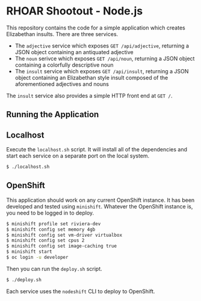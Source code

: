 # RHOAR Shootout - Node.js

This repository contains the code for a simple application which creates Elizabethan insults. There are three services.

* The `adjective` service which exposes `GET /api/adjective`, returning a JSON object containing an antiquated adjective
* The `noun` serivce which exposes `GET /api/noun`, returning a JSON object containing a colorfully descriptive noun
* The `insult` service which exposes `GET /api/insult`, returning a JSON object containing an Elizabethan style insult composed of the aforementioned adjectives and nouns

The `insult` service also provides a simple HTTP front end at `GET /`.

## Running the Application

## Localhost

Execute the `localhost.sh` script. It will install all of the dependencies and start each service
on a separate port on the local system.

```sh
$ ./localhost.sh
```

## OpenShift

This application should work on any current OpenShift instance. It has been developed and tested
using `minishift`. Whatever the OpenShift instance is, you need to be logged in to deploy.

```sh
$ minishift profile set riviera-dev
$ minishift config set memory 4gb
$ minishift config set vm-driver virtualbox
$ minishift config set cpus 2
$ minishift config set image-caching true
$ minishift start
$ oc login -u developer
```

Then you can run the `deploy.sh` script.

```sh
$ ./deploy.sh
```

Each service uses the `nodeshift` CLI to deploy to OpenShift.
